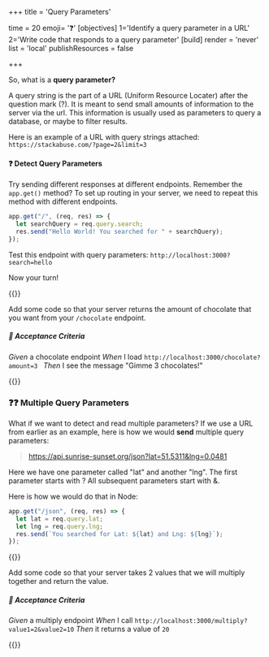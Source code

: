 +++
title = 'Query Parameters'

time = 20
emoji= '❓'
[objectives]
    1='Identify a query parameter in a URL'
    2='Write code that responds to a query parameter'
[build]
  render = 'never'
  list = 'local'
  publishResources = false

+++

So, what is a **query parameter?**

A query string is the part of a URL (Uniform Resource Locater) after the question mark (?). It is meant to send small amounts of information to the server via the url. This information is usually used as parameters to query a database, or maybe to filter results.

Here is an example of a URL with query strings attached: `https://stackabuse.com/?page=2&limit=3`

#### ❓ Detect Query Parameters

Try sending different responses at different endpoints. Remember the `app.get()` method? To set up routing in your server, we need to repeat this method with different endpoints.

```js
app.get("/", (req, res) => {
  let searchQuery = req.query.search;
  res.send("Hello World! You searched for " + searchQuery);
});
```

Test this endpoint with query parameters: `http://localhost:3000?search=hello`

Now your turn!

{{<note type="activity" title="Respond 10m">}}

Add some code so that your server returns the amount of chocolate that you want from your `/chocolate` endpoint.

##### 🧪 Acceptance Criteria

_Given_ a chocolate endpoint
_When_ I load `http://localhost:3000/chocolate?amount=3
`
_Then_ I see the message "Gimme 3 chocolates!"

{{</note>}}

### ❓❓ Multiple Query Parameters

What if we want to detect and read multiple parameters? If we use a URL from earlier as an example, here is how we would **send** multiple query parameters:

> https://api.sunrise-sunset.org/json?lat=51.5311&lng=0.0481

Here we have one parameter called "lat" and another "lng". The first parameter starts with ? All subsequent parameters start with &amp;.

Here is how we would do that in Node:

```js
app.get("/json", (req, res) => {
  let lat = req.query.lat;
  let lng = req.query.lng;
  res.send(`You searched for Lat: ${lat} and Lng: ${lng}`);
});
```

{{<note type="activity" title="Compute 10m">}}

Add some code so that your server takes 2 values that we will multiply together and return the value.

##### 🧪 Acceptance Criteria

_Given_ a multiply endpoint
_When_ I call `http://localhost:3000/multiply?value1=2&value2=10`
_Then_ it returns a value of `20`

{{</note>}}
